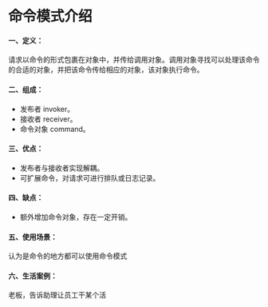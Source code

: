 # 命令模式介绍

#### 一、定义：
请求以命令的形式包裹在对象中，并传给调用对象。调用对象寻找可以处理该命令的合适的对象，并把该命令传给相应的对象，该对象执行命令。

#### 二、组成：
- 发布者 invoker。
- 接收者 receiver。
- 命令对象 command。

#### 三、优点：
- 发布者与接收者实现解耦。
- 可扩展命令，对请求可进行排队或日志记录。


#### 四、缺点：
- 额外增加命令对象，存在一定开销。
  
#### 五、使用场景：
认为是命令的地方都可以使用命令模式

#### 六、生活案例：
老板，告诉助理让员工干某个活


